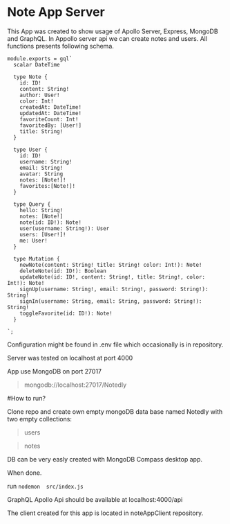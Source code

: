 # Note App Server

This App was created to show usage of Apollo Server, Express, MongoDB and GraphQL.
In Appollo server api we can create notes and users. All functions presents following schema.

```
module.exports = gql`
  scalar DateTime

  type Note {
    id: ID!
    content: String!
    author: User!
    color: Int!
    createdAt: DateTime!
    updatedAt: DateTime!
    favoriteCount: Int!
    favoritedBy: [User!]
    title: String!
  }

  type User {
    id: ID!
    username: String!
    email: String!
    avatar: String
    notes: [Note!]!
    favorites:[Note!]!
  }

  type Query {
    hello: String!
    notes: [Note!]
    note(id: ID!): Note!
    user(username: String!): User
    users: [User!]!
    me: User!
  }

  type Mutation {
    newNote(content: String! title: String! color: Int!): Note!
    deleteNote(id: ID!): Boolean
    updateNote(id: ID!, content: String!, title: String!, color: Int!): Note!
    signUp(username: String!, email: String!, password: String!): String!
    signIn(username: String, email: String, password: String!): String!
    toggleFavorite(id: ID!): Note!
  }

`;
```

Configuration might be found in .env file which occasionally is in repository.

Server was tested on localhost at port 4000

App use MongoDB on port 27017 
> mongodb://localhost:27017/Notedly

#How to run?

Clone repo and create own empty mongoDB data base named Notedly with two empty collections:
> users

> notes

DB can be very easly created with MongoDB Compass desktop app.

When done.

run `nodemon  src/index.js`

GraphQL Apollo Api should be available at localhost:4000/api

The client created for this app is located in noteAppClient repository.
